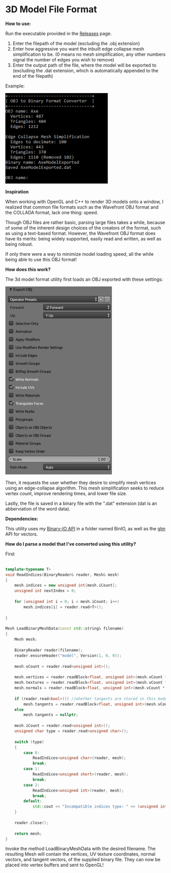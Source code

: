 # 3D Model File Format

**How to use:**

Run the executable provided in the [Releases](https://github.com/Matrix4f/3D-Model-File-Format/releases) page.
  1. Enter the filepath of the model (excluding the .obj extension)
  2. Enter how aggressive you want the inbuilt edge collapse mesh simplification to be. (0 means no mesh simplification, any other numbers signal the number of edges you wish to remove)
  3. Enter the output path of the file, where the model will be exported to (excluding the .dat extension, which is automatically appended to the end of the filepath)

Example:

![Example](Example.png)

**Inspiration**

When working with OpenGL and C++ to render 3D models onto a window, I realized that common file formats such as the Wavefront OBJ format and the COLLADA format, lack one thing: speed.

Though OBJ files are rather basic, parsing large files takes a while, because of some of the inherent design choices of the creators of the format, such as using a text-based format. However, the Wavefront OBJ format does have its merits: being widely supported, easily read and written, as well as being robust.

If only there were a way to minimize model loading speed, all the while being able to use this OBJ format!

**How does this work?**

The 3d model format utility first loads an OBJ exported with these settings:

![OBJSettings](ObjExportSettings.png)

Then, it requests the user whether they desire to simplify mesh vertices using an edge-collapse algorithm. This mesh simplification seeks to reduce vertex count, improve rendering times, and lower file size.

Lastly, the file is saved in a binary file with the ".dat" extension (dat is an abberviation of the word data).

**Dependencies:**

This utility uses my [Binary-IO API](https://github.com/Matrix4f/Binary-IO) in a folder named BinIO, as well as the [glm](https://glm.g-truc.net/) API for vectors.

**How do I parse a model that I've converted using this utility?**

First

```cpp

template<typename T>
void ReadIndices(BinaryReader& reader, Mesh& mesh)
{
	mesh.indices = new unsigned int[mesh.iCount];
	unsigned int nextIndex = 0;

	for (unsigned int i = 0; i < mesh.iCount; i++)
		mesh.indices[i] = reader.read<T>();

}

Mesh LoadBinaryMeshData(const std::string& filename)
{
	Mesh mesh;

	BinaryReader reader(filename);
	reader.ensureHeader("model", Version(1, 0, 0));
	
	mesh.vCount = reader.read<unsigned int>();

	mesh.vertices = reader.readBlock<float, unsigned int>(mesh.vCount * 3);
	mesh.textures = reader.readBlock<float, unsigned int>(mesh.vCount * 2);
	mesh.normals = reader.readBlock<float, unsigned int>(mesh.vCount * 3);
	
	if (reader.read<bool>()) //whether tangents are stored in this model
		mesh.tangents = reader.readBlock<float, unsigned int>(mesh.vCount * 3);
	else
		mesh.tangents = nullptr;

	mesh.iCount = reader.read<unsigned int>();
	unsigned char type = reader.read<unsigned char>();

	switch (type)
	{
        case 0:
            ReadIndices<unsigned char>(reader, mesh);
            break;
        case 1:
            ReadIndices<unsigned short>(reader, mesh);
            break;
        case 2:
            ReadIndices<unsigned int>(reader, mesh);
            break;
        default:
            std::cout << "Incompatible indices type: " << (unsigned int) type << std::endl;
	}

	reader.close();
	
	return mesh;
}
```
Invoke the method LoadBinaryMeshData with the desired filename. The resulting Mesh will contain the vertices, UV texture coordinates, normal vectors, and tangent vectors, of the supplied binary file. They can now be placed into vertex buffers and sent to OpenGL!
